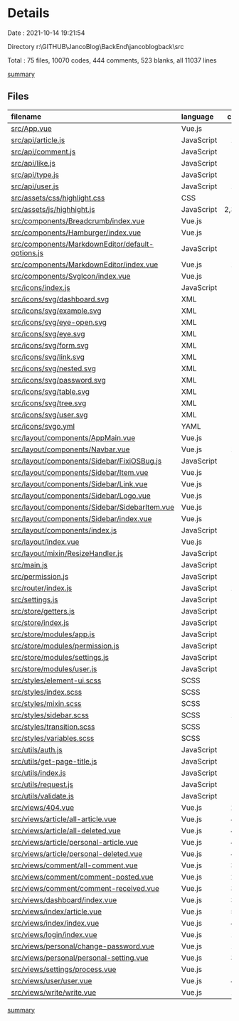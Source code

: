 # Details

Date : 2021-10-14 19:21:54

Directory r:\GITHUB\JancoBlog\BackEnd\jancoblogback\src

Total : 75 files,  10070 codes, 444 comments, 523 blanks, all 11037 lines

[summary](results.md)

## Files
| filename | language | code | comment | blank | total |
| :--- | :--- | ---: | ---: | ---: | ---: |
| [src/App.vue](/src/App.vue) | Vue.js | 10 | 0 | 2 | 12 |
| [src/api/article.js](/src/api/article.js) | JavaScript | 171 | 100 | 21 | 292 |
| [src/api/comment.js](/src/api/comment.js) | JavaScript | 81 | 48 | 11 | 140 |
| [src/api/like.js](/src/api/like.js) | JavaScript | 21 | 10 | 5 | 36 |
| [src/api/type.js](/src/api/type.js) | JavaScript | 7 | 0 | 3 | 10 |
| [src/api/user.js](/src/api/user.js) | JavaScript | 104 | 61 | 13 | 178 |
| [src/assets/css/highlight.css](/src/assets/css/highlight.css) | CSS | 2 | 5 | 0 | 7 |
| [src/assets/js/highhight.js](/src/assets/js/highhight.js) | JavaScript | 2,310 | 5 | 3 | 2,318 |
| [src/components/Breadcrumb/index.vue](/src/components/Breadcrumb/index.vue) | Vue.js | 70 | 2 | 7 | 79 |
| [src/components/Hamburger/index.vue](/src/components/Hamburger/index.vue) | Vue.js | 41 | 0 | 4 | 45 |
| [src/components/MarkdownEditor/default-options.js](/src/components/MarkdownEditor/default-options.js) | JavaScript | 30 | 0 | 1 | 31 |
| [src/components/MarkdownEditor/index.vue](/src/components/MarkdownEditor/index.vue) | Vue.js | 138 | 5 | 4 | 147 |
| [src/components/SvgIcon/index.vue](/src/components/SvgIcon/index.vue) | Vue.js | 57 | 1 | 5 | 63 |
| [src/icons/index.js](/src/icons/index.js) | JavaScript | 6 | 1 | 3 | 10 |
| [src/icons/svg/dashboard.svg](/src/icons/svg/dashboard.svg) | XML | 1 | 0 | 0 | 1 |
| [src/icons/svg/example.svg](/src/icons/svg/example.svg) | XML | 1 | 0 | 0 | 1 |
| [src/icons/svg/eye-open.svg](/src/icons/svg/eye-open.svg) | XML | 1 | 0 | 0 | 1 |
| [src/icons/svg/eye.svg](/src/icons/svg/eye.svg) | XML | 1 | 0 | 0 | 1 |
| [src/icons/svg/form.svg](/src/icons/svg/form.svg) | XML | 1 | 0 | 0 | 1 |
| [src/icons/svg/link.svg](/src/icons/svg/link.svg) | XML | 1 | 0 | 0 | 1 |
| [src/icons/svg/nested.svg](/src/icons/svg/nested.svg) | XML | 1 | 0 | 0 | 1 |
| [src/icons/svg/password.svg](/src/icons/svg/password.svg) | XML | 1 | 0 | 0 | 1 |
| [src/icons/svg/table.svg](/src/icons/svg/table.svg) | XML | 1 | 0 | 0 | 1 |
| [src/icons/svg/tree.svg](/src/icons/svg/tree.svg) | XML | 1 | 0 | 0 | 1 |
| [src/icons/svg/user.svg](/src/icons/svg/user.svg) | XML | 1 | 0 | 0 | 1 |
| [src/icons/svgo.yml](/src/icons/svgo.yml) | YAML | 5 | 13 | 5 | 23 |
| [src/layout/components/AppMain.vue](/src/layout/components/AppMain.vue) | Vue.js | 35 | 2 | 4 | 41 |
| [src/layout/components/Navbar.vue](/src/layout/components/Navbar.vue) | Vue.js | 116 | 0 | 18 | 134 |
| [src/layout/components/Sidebar/FixiOSBug.js](/src/layout/components/Sidebar/FixiOSBug.js) | JavaScript | 24 | 2 | 1 | 27 |
| [src/layout/components/Sidebar/Item.vue](/src/layout/components/Sidebar/Item.vue) | Vue.js | 38 | 0 | 4 | 42 |
| [src/layout/components/Sidebar/Link.vue](/src/layout/components/Sidebar/Link.vue) | Vue.js | 41 | 0 | 3 | 44 |
| [src/layout/components/Sidebar/Logo.vue](/src/layout/components/Sidebar/Logo.vue) | Vue.js | 74 | 0 | 9 | 83 |
| [src/layout/components/Sidebar/SidebarItem.vue](/src/layout/components/Sidebar/SidebarItem.vue) | Vue.js | 83 | 6 | 7 | 96 |
| [src/layout/components/Sidebar/index.vue](/src/layout/components/Sidebar/index.vue) | Vue.js | 53 | 1 | 3 | 57 |
| [src/layout/components/index.js](/src/layout/components/index.js) | JavaScript | 3 | 0 | 1 | 4 |
| [src/layout/index.vue](/src/layout/index.vue) | Vue.js | 86 | 0 | 8 | 94 |
| [src/layout/mixin/ResizeHandler.js](/src/layout/mixin/ResizeHandler.js) | JavaScript | 40 | 2 | 4 | 46 |
| [src/main.js](/src/main.js) | JavaScript | 18 | 1 | 9 | 28 |
| [src/permission.js](/src/permission.js) | JavaScript | 58 | 16 | 9 | 83 |
| [src/router/index.js](/src/router/index.js) | JavaScript | 167 | 7 | 20 | 194 |
| [src/settings.js](/src/settings.js) | JavaScript | 5 | 8 | 4 | 17 |
| [src/store/getters.js](/src/store/getters.js) | JavaScript | 11 | 0 | 1 | 12 |
| [src/store/index.js](/src/store/index.js) | JavaScript | 18 | 0 | 4 | 22 |
| [src/store/modules/app.js](/src/store/modules/app.js) | JavaScript | 44 | 0 | 5 | 49 |
| [src/store/modules/permission.js](/src/store/modules/permission.js) | JavaScript | 46 | 14 | 5 | 65 |
| [src/store/modules/settings.js](/src/store/modules/settings.js) | JavaScript | 25 | 1 | 6 | 32 |
| [src/store/modules/user.js](/src/store/modules/user.js) | JavaScript | 86 | 5 | 13 | 104 |
| [src/styles/element-ui.scss](/src/styles/element-ui.scss) | SCSS | 35 | 5 | 10 | 50 |
| [src/styles/index.scss](/src/styles/index.scss) | SCSS | 54 | 1 | 11 | 66 |
| [src/styles/mixin.scss](/src/styles/mixin.scss) | SCSS | 24 | 0 | 5 | 29 |
| [src/styles/sidebar.scss](/src/styles/sidebar.scss) | SCSS | 180 | 6 | 41 | 227 |
| [src/styles/transition.scss](/src/styles/transition.scss) | SCSS | 35 | 4 | 10 | 49 |
| [src/styles/variables.scss](/src/styles/variables.scss) | SCSS | 18 | 3 | 5 | 26 |
| [src/utils/auth.js](/src/utils/auth.js) | JavaScript | 11 | 0 | 5 | 16 |
| [src/utils/get-page-title.js](/src/utils/get-page-title.js) | JavaScript | 8 | 0 | 3 | 11 |
| [src/utils/index.js](/src/utils/index.js) | JavaScript | 88 | 23 | 7 | 118 |
| [src/utils/request.js](/src/utils/request.js) | JavaScript | 65 | 12 | 9 | 86 |
| [src/utils/validate.js](/src/utils/validate.js) | JavaScript | 7 | 11 | 3 | 21 |
| [src/views/404.vue](/src/views/404.vue) | Vue.js | 225 | 0 | 4 | 229 |
| [src/views/article/all-article.vue](/src/views/article/all-article.vue) | Vue.js | 434 | 1 | 10 | 445 |
| [src/views/article/all-deleted.vue](/src/views/article/all-deleted.vue) | Vue.js | 488 | 2 | 10 | 500 |
| [src/views/article/personal-article.vue](/src/views/article/personal-article.vue) | Vue.js | 415 | 1 | 10 | 426 |
| [src/views/article/personal-deleted.vue](/src/views/article/personal-deleted.vue) | Vue.js | 482 | 2 | 10 | 494 |
| [src/views/comment/all-comment.vue](/src/views/comment/all-comment.vue) | Vue.js | 309 | 1 | 10 | 320 |
| [src/views/comment/comment-posted.vue](/src/views/comment/comment-posted.vue) | Vue.js | 295 | 1 | 10 | 306 |
| [src/views/comment/comment-received.vue](/src/views/comment/comment-received.vue) | Vue.js | 309 | 1 | 10 | 320 |
| [src/views/dashboard/index.vue](/src/views/dashboard/index.vue) | Vue.js | 310 | 0 | 22 | 332 |
| [src/views/index/article.vue](/src/views/index/article.vue) | Vue.js | 504 | 21 | 28 | 553 |
| [src/views/index/index.vue](/src/views/index/index.vue) | Vue.js | 401 | 8 | 19 | 428 |
| [src/views/login/index.vue](/src/views/login/index.vue) | Vue.js | 195 | 6 | 6 | 207 |
| [src/views/personal/change-password.vue](/src/views/personal/change-password.vue) | Vue.js | 117 | 4 | 10 | 131 |
| [src/views/personal/personal-setting.vue](/src/views/personal/personal-setting.vue) | Vue.js | 312 | 5 | 7 | 324 |
| [src/views/settings/process.vue](/src/views/settings/process.vue) | Vue.js | 34 | 0 | 1 | 35 |
| [src/views/user/user.vue](/src/views/user/user.vue) | Vue.js | 479 | 9 | 12 | 500 |
| [src/views/write/write.vue](/src/views/write/write.vue) | Vue.js | 101 | 1 | 10 | 112 |

[summary](results.md)